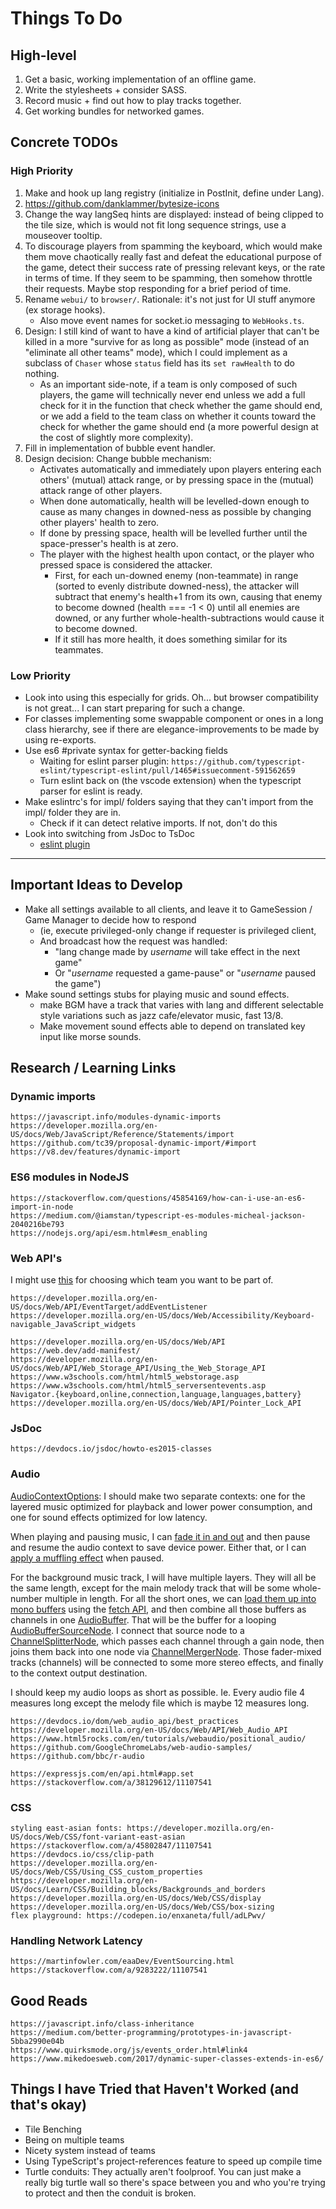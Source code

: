 
# Things To Do

## High-level

1. Get a basic, working implementation of an offline game.
1. Write the stylesheets + consider SASS.
1. Record music + find out how to play tracks together.
1. Get working bundles for networked games.

## Concrete TODOs

### High Priority

1. Make and hook up lang registry (initialize in PostInit, define under Lang).
1. https://github.com/danklammer/bytesize-icons
1. Change the way langSeq hints are displayed: instead of being clipped to the tile size, which is would not fit long sequence strings, use a mouseover tooltip.
1. To discourage players from spamming the keyboard, which would make them move chaotically really fast and defeat the educational purpose of the game, detect their success rate of pressing relevant keys, or the rate in terms of time. If they seem to be spamming, then somehow throttle their requests. Maybe stop responding for a brief period of time.
1. Rename `webui/` to `browser/`. Rationale: it's not just for UI stuff anymore (ex storage hooks).
    - Also move event names for socket.io messaging to `WebHooks.ts`.
1. Design: I still kind of want to have a kind of artificial player that can't be killed in a more "survive for as long as possible" mode (instead of an "eliminate all other teams" mode), which I could implement as a subclass of `Chaser` whose `status` field has its `set rawHealth` to do nothing.
    - As an important side-note, if a team is only composed of such players, the game will technically never end unless we add a full check for it in the function that check whether the game should end, or we add a field to the team class on whether it counts toward the check for whether the game should end (a more powerful design at the cost of slightly more complexity).
1. Fill in implementation of bubble event handler.
1. Design decision: Change bubble mechanism:
    - Activates automatically and immediately upon players entering each others' (mutual) attack range, or by pressing space in the (mutual) attack range of other players.
    - When done automatically, health will be levelled-down enough to cause as many changes in downed-ness as possible by changing other players' health to zero.
    - If done by pressing space, health will be levelled further until the space-presser's health is at zero.
    - The player with the highest health upon contact, or the player who pressed space is considered the attacker.
      - First, for each un-downed enemy (non-teammate) in range (sorted to evenly distribute downed-ness), the attacker will subtract that enemy's health+1 from its own, causing that enemy to become downed (health === -1 \< 0) until all enemies are downed, or any further whole-health-subtractions would cause it to become downed.
      - If it still has more health, it does something similar for its teammates.

### Low Priority

- Look into using this especially for grids. Oh... but browser compatibility is not great... I can start preparing for such a change. [](https://devdocs.io/dom/documentfragment)
- For classes implementing some swappable component or ones in a long class hierarchy, see if there are elegance-improvements to be made by using re-exports.
- Use es6 #private syntax for getter-backing fields
  - Waiting for eslint parser plugin: `https://github.com/typescript-eslint/typescript-eslint/pull/1465#issuecomment-591562659`
  - Turn eslint back on (the vscode extension) when the typescript parser for eslint is ready.
- Make eslintrc's for impl/ folders saying that they can't import from the impl/ folder they are in.
  - Check if it can detect relative imports. If not, don't do this
- Look into switching from JsDoc to TsDoc
  - [eslint plugin](https://www.npmjs.com/package/eslint-plugin-tsdoc)

---

## Important Ideas to Develop

- Make all settings available to all clients, and leave it to GameSession / Game Manager to decide how to respond
  - (ie, execute privileged-only change if requester is privileged client,
  - And broadcast how the request was handled:
    - "lang change made by _username_ will take effect in the next game"
    - Or "_username_ requested a game-pause" or "_username_ paused the game")
- Make sound settings stubs for playing music and sound effects.
  - make BGM have a track that varies with lang and different selectable style variations such as jazz cafe/elevator music, fast 13/8.
  - Make movement sound effects able to depend on translated key input like morse sounds.

## Research / Learning Links

### Dynamic imports

```text
https://javascript.info/modules-dynamic-imports
https://developer.mozilla.org/en-US/docs/Web/JavaScript/Reference/Statements/import
https://github.com/tc39/proposal-dynamic-import/#import
https://v8.dev/features/dynamic-import
```

### ES6 modules in NodeJS

```text
https://stackoverflow.com/questions/45854169/how-can-i-use-an-es6-import-in-node
https://medium.com/@iamstan/typescript-es-modules-micheal-jackson-2040216be793
https://nodejs.org/api/esm.html#esm_enabling
```

### Web API's

I might use [this](https://developer.mozilla.org/en-US/docs/Web/API/HTML_Drag_and_Drop_API) for choosing which team you want to be part of.

```text
https://developer.mozilla.org/en-US/docs/Web/API/EventTarget/addEventListener
https://developer.mozilla.org/en-US/docs/Web/Accessibility/Keyboard-navigable_JavaScript_widgets

https://developer.mozilla.org/en-US/docs/Web/API
https://web.dev/add-manifest/
https://developer.mozilla.org/en-US/docs/Web/API/Web_Storage_API/Using_the_Web_Storage_API
https://www.w3schools.com/html/html5_webstorage.asp
https://www.w3schools.com/html/html5_serversentevents.asp
Navigator.{keyboard,online,connection,language,languages,battery}
https://developer.mozilla.org/en-US/docs/Web/API/Pointer_Lock_API
```

### JsDoc

```text
https://devdocs.io/jsdoc/howto-es2015-classes
```

### Audio

[AudioContextOptions](https://devdocs.io/dom/audiocontextoptions): I should make two separate contexts: one for the layered music optimized for playback and lower power consumption, and one for sound effects optimized for low latency.

When playing and pausing music, I can [fade it in and out](https://devdocs.io/dom/audioparam/exponentialramptovalueattime) and then pause and resume the audio context to save device power. Either that, or I can [apply a muffling effect](https://devdocs.io/dom/biquadfilternode) when paused.

For the background music track, I will have multiple layers. They will all be the same length, except for the main melody track that will be some whole-number multiple in length. For all the short ones, we can [load them up into mono buffers](https://developer.mozilla.org/en-US/docs/Web/API/BaseAudioContext/decodeAudioData) using the [fetch API](https://developer.mozilla.org/en-US/docs/Web/API/Fetch_API), and then combine all those buffers as channels in one [AudioBuffer](https://devdocs.io/dom/audiobuffer). That will be the buffer for a looping [AudioBufferSourceNode](https://devdocs.io/dom/audiobuffersourcenode). I connect that source node to a [ChannelSplitterNode](https://devdocs.io/dom/channelsplitternode), which passes each channel through a gain node, then joins them back into one node via [ChannelMergerNode](https://devdocs.io/dom/channelmergernode). Those fader-mixed tracks (channels) will be connected to some more stereo effects, and finally to the context output destination.

I should keep my audio loops as short as possible. Ie. Every audio file 4 measures long except the melody file which is maybe 12 measures long.

```text
https://devdocs.io/dom/web_audio_api/best_practices
https://developer.mozilla.org/en-US/docs/Web/API/Web_Audio_API
https://www.html5rocks.com/en/tutorials/webaudio/positional_audio/
https://github.com/GoogleChromeLabs/web-audio-samples/
https://github.com/bbc/r-audio
```

```text
https://expressjs.com/en/api.html#app.set
https://stackoverflow.com/a/38129612/11107541
```

### CSS

```text
styling east-asian fonts: https://developer.mozilla.org/en-US/docs/Web/CSS/font-variant-east-asian
https://stackoverflow.com/a/45802847/11107541
https://devdocs.io/css/clip-path
https://developer.mozilla.org/en-US/docs/Web/CSS/Using_CSS_custom_properties
https://developer.mozilla.org/en-US/docs/Learn/CSS/Building_blocks/Backgrounds_and_borders
https://developer.mozilla.org/en-US/docs/Web/CSS/display
https://developer.mozilla.org/en-US/docs/Web/CSS/box-sizing
flex playground: https://codepen.io/enxaneta/full/adLPwv/
```

### Handling Network Latency

```text
https://martinfowler.com/eaaDev/EventSourcing.html
https://stackoverflow.com/a/9283222/11107541
```

## Good Reads

```text
https://javascript.info/class-inheritance
https://medium.com/better-programming/prototypes-in-javascript-5bba2990e04b
https://www.quirksmode.org/js/events_order.html#link4
https://www.mikedoesweb.com/2017/dynamic-super-classes-extends-in-es6/
```

## Things I have Tried that Haven't Worked (and that's okay)

- Tile Benching
- Being on multiple teams
- Nicety system instead of teams
- Using TypeScript's project-references feature to speed up compile time
- Turtle conduits: They actually aren't foolproof. You can just make a really big turtle wall so there's space between you and who you're trying to protect and then the conduit is broken.

